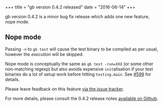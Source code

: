 +++
title = "gb version 0.4.2 released"
date = "2016-06-14"
+++

gb version 0.4.2 is a minor bug fix release which adds one new feature, nope mode.

## Nope mode

Passing `-n` to `gb test` will cause the test binary to be compiled as per usual, however the _execution_ will be skipped.

Nope mode is conceptually the same as `gb test -run=XXX` (or some other non-matching regexp) but also avoids expensive `init`alisation if your test binaries do a lot of setup work before hitting `testing.main`. See [#599](https://github.com/constabulary/gb/issues/599) for details.

Please leave feadback on this feature [via the issue tracker](https://github.com/constabulary/gb/issues/new).

For more details, please consult the 0.4.2 release notes [available on Github](https://github.com/constabulary/gb/releases/tag/v0.4.2).
